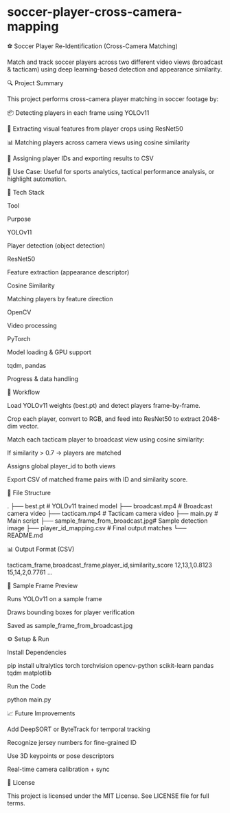 # soccer-player-cross-camera-mapping

⚽ Soccer Player Re-Identification (Cross-Camera Matching)

Match and track soccer players across two different video views (broadcast & tacticam) using deep learning-based detection and appearance similarity.

🔍 Project Summary

This project performs cross-camera player matching in soccer footage by:

📦 Detecting players in each frame using YOLOv11

🧠 Extracting visual features from player crops using ResNet50

📊 Matching players across camera views using cosine similarity

🧾 Assigning player IDs and exporting results to CSV

🎯 Use Case: Useful for sports analytics, tactical performance analysis, or highlight automation.

🧰 Tech Stack

Tool

Purpose

YOLOv11

Player detection (object detection)

ResNet50

Feature extraction (appearance descriptor)

Cosine Similarity

Matching players by feature direction

OpenCV

Video processing

PyTorch

Model loading & GPU support

tqdm, pandas

Progress & data handling

🚀 Workflow

Load YOLOv11 weights (best.pt) and detect players frame-by-frame.

Crop each player, convert to RGB, and feed into ResNet50 to extract 2048-dim vector.

Match each tacticam player to broadcast view using cosine similarity:

If similarity > 0.7 → players are matched

Assigns global player_id to both views

Export CSV of matched frame pairs with ID and similarity score.

📁 File Structure

.
├── best.pt                         # YOLOv11 trained model
├── broadcast.mp4                   # Broadcast camera video
├── tacticam.mp4                    # Tacticam camera video
├── main.py                         # Main script
├── sample_frame_from_broadcast.jpg# Sample detection image
├── player_id_mapping.csv          # Final output matches
└── README.md

📊 Output Format (CSV)

tacticam_frame,broadcast_frame,player_id,similarity_score
12,13,1,0.8123
15,14,2,0.7761
...

📸 Sample Frame Preview

Runs YOLOv11 on a sample frame

Draws bounding boxes for player verification

Saved as sample_frame_from_broadcast.jpg

⚙️ Setup & Run

Install Dependencies

pip install ultralytics torch torchvision opencv-python scikit-learn pandas tqdm matplotlib

Run the Code

python main.py

📈 Future Improvements

Add DeepSORT or ByteTrack for temporal tracking

Recognize jersey numbers for fine-grained ID

Use 3D keypoints or pose descriptors

Real-time camera calibration + sync

📄 License

This project is licensed under the MIT License. See LICENSE file for full terms.
